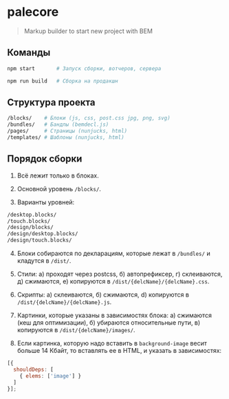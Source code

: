 # palecore

> Markup builder to start new project with BEM

## Команды

```sh
npm start       # Запуск сборки, вотчеров, сервера

npm run build   # Сборка на продакшн
```

## Структура проекта

```sh
/blocks/    # Блоки (js, css, post.css jpg, png, svg)
/bundles/   # Бандлы (bemdecl.js)
/pages/     # Страницы (nunjucks, html)
/templates/ # Шаблоны (nunjucks, html)
```

## Порядок сборки

1. Всё лежит только в блоках.

2. Основной уровень `/blocks/`.

3. Варианты уровней:
```sh
/desktop.blocks/
/touch.blocks/
/design/blocks/
/design/desktop.blocks/
/design/touch.blocks/
```

4. Блоки собираются по декларациям, которые лежат в `/bundles/` и кладутся в `/dist/`.

5. Стили:
  а) проходят через postcss,
  б) автопрефиксер,
  г) склеиваются,
  д) сжимаются,
  е) копируются в `/dist/{delcName}/{delcName}.css`.

6. Скрипты:
  а) склеиваются,
  б) сжимаются,
  d) копируются в `/dist/{delcName}/{delcName}.js`.

7. Картинки, которые указаны в зависимостях блока:
  а) сжимаются (кеш для оптимизации),
  б) убираются относительные пути,
  в) копируются в `/dist/{delcName}/images/`.

8. Если картинка, которую надо вставить в `background-image` весит больше 14 Кбайт, то вставлять ее в HTML, и указать в зависимостях:
```js
[{
  shouldDeps: [
    { elems: ['image'] }
  ]
}];
```
